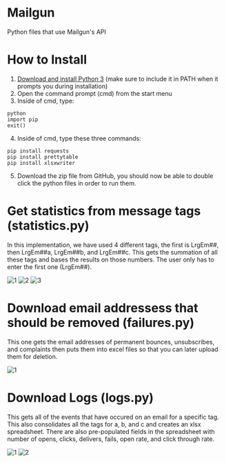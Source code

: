 # Mailgun
Python files that use Mailgun's API

# How to Install
1. [Download and install Python 3](http://python.org/downloads) (make sure to include it in PATH when it prompts you during installation)
2. Open the command prompt (cmd) from the start menu
3. Inside of cmd, type:
```
python
import pip
exit()
```
4. Inside of cmd, type these three commands:
```
pip install requests
pip install prettytable
pip install xlsxwriter
```
5. Download the zip file from GitHub, you should now be able to double click the python files in order to run them.

# Get statistics from message tags (statistics.py)
In this implementation, we have used 4 different tags, the first is LrgEm##, then LrgEm##a, LrgEm##b, and LrgEm##c. This gets the summation of all these tags and bases the results on those numbers. The user only has to enter the first one (LrgEm##).

![1](https://ianannasetech.files.wordpress.com/2017/11/screen-shot-2017-11-11-at-2-43-12-pm.png)
![2](https://ianannasetech.files.wordpress.com/2017/11/screen-shot-2017-11-11-at-2-43-32-pm.png)
![3](https://ianannasetech.files.wordpress.com/2017/11/screen-shot-2017-11-11-at-2-43-40-pm.png)

# Download email addressess that should be removed (failures.py)
This one gets the email addresses of permanent bounces, unsubscribes, and complaints then puts them into excel files so that you can later upload them for deletion.

![1](https://ianannasetech.files.wordpress.com/2017/11/screen-shot-2017-11-10-at-7-08-36-pm.png)

# Download Logs (logs.py)
This gets all of the events that have occured on an email for a specific tag. This also consolidates all the tags for a, b, and c and creates an xlsx spreadsheet. There are also pre-populated fields in the spreadsheet with number of opens, clicks, delivers, fails, open rate, and click through rate.

![1](https://ianannasetech.files.wordpress.com/2017/11/screen-shot-2017-11-11-at-12-49-12-am.png)
![2](https://ianannasetech.files.wordpress.com/2017/11/screen-shot-2017-11-11-at-1-21-56-am.png)
